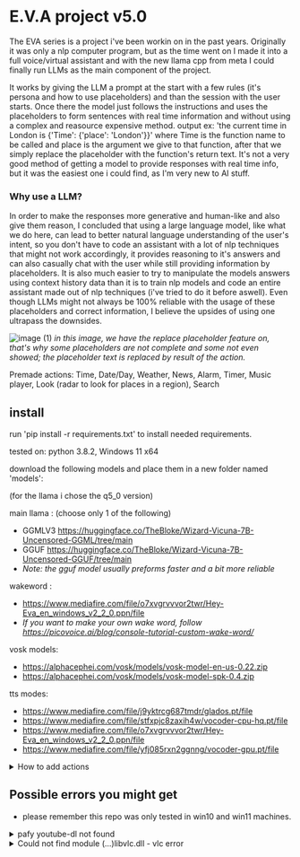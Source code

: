# E.V.A project v5.0
The EVA series is a project i've been workin on in the past years. Originally it was only a nlp computer program, but as the time went on I made it into a full voice/virtual assistant and with the new llama cpp from meta I could finally run LLMs as the main component of the project.

It works by giving the LLM a prompt at the start with a few rules (it's persona and how to use placeholders) and than the session with the user starts. Once there the model just follows the instructions and uses the placeholders to form sentences with real time information and without using a complex and reasource expensive method. output ex: 'the current time in London is {'Time': {'place': 'London'}}' where Time is the function name to be called and place is the argument we give to that function, after that we simply replace the placeholder with the function's return text. It's not a very good method of getting a model to provide responses with real time info, but it was the easiest one i could find, as I'm very new to AI stuff.

### Why use a LLM?
In order to make the responses more generative and human-like and also give them reason, I concluded that using a large language model, like what we do here, can lead to better natural language understanding of the user's intent, so you don't have to code an assistant with a lot of nlp techniques that might not work accordingly, it provides reasoning to it's answers and can also casually chat with the user while still providing information by placeholders. It is also much easier to try to manipulate the models answers using context history data than it is to train nlp models and code an entire assistant made out of nlp techniques (i've tried to do it before aswell).
Even though LLMs might not always be 100% reliable with the usage of these placeholders and correct information, I believe the upsides of using one ultrapass the downsides.

![image (1)](https://github.com/ecliipt/llm_eva/assets/137305099/0bb8dfc0-a87a-4317-b51f-cdf9c7bc3cf0)
*in this image, we have the replace placeholder feature on, that's why some placeholders are not complete and some not even showed; the placeholder text is replaced by result of the action.*

Premade actions: Time, Date/Day, Weather, News, Alarm, Timer, Music player, Look (radar to look for places in a region), Search

## install

run 'pip install -r requirements.txt' to install needed requirements.

tested on: python 3.8.2, Windows 11 x64

download the following models and place them in a new folder named 'models':

  (for the llama i chose the q5_0 version)

  main llama : (choose only 1 of the following) 
  - GGMLV3 https://huggingface.co/TheBloke/Wizard-Vicuna-7B-Uncensored-GGML/tree/main
  - GGUF https://huggingface.co/TheBloke/Wizard-Vicuna-7B-Uncensored-GGUF/tree/main
  - *Note: the gguf model usually preforms faster and a bit more reliable*
  
  wakeword   : 
  - https://www.mediafire.com/file/o7xvgrvvvor2twr/Hey-Eva_en_windows_v2_2_0.ppn/file
  - *If you want to make your own wake word, follow https://picovoice.ai/blog/console-tutorial-custom-wake-word/*
  
  vosk models:
  - https://alphacephei.com/vosk/models/vosk-model-en-us-0.22.zip
  - https://alphacephei.com/vosk/models/vosk-model-spk-0.4.zip
  
  tts modes:
  - https://www.mediafire.com/file/j9yktrcg687tmdr/glados.pt/file
  - https://www.mediafire.com/file/stfxpjc8zaxih4w/vocoder-cpu-hq.pt/file
  - https://www.mediafire.com/file/o7xvgrvvvor2twr/Hey-Eva_en_windows_v2_2_0.ppn/file
  - https://www.mediafire.com/file/yfj085rxn2ggnng/vocoder-gpu.pt/file

<details>
<summary>How to add actions</summary>
<br>
How to add actions:
  
- go to `data/prompt/examples` and add a new text file with an example of the usage of your function for the model to real. Keep it as short and simple as possible.
- go to `utils/task` and create a new python script with the name that you've set in your example's placeholder.
- in your new script, you are free to execute all the code you need, however a main function is required with all the arguments you've set on your example, so the program can call the action, and you must also return some text in that same function, to replace the placeholder with something. (please check already made action scripts for better understanding).
- there is no need to import your action script in the main script as it already does so auto.
- next, test if the model is able to use the placeholder accurately, if not so, try:
  - reducing the temperature at `data/model_card.json`.
  - make your example file more simple and clear.
  - try reducing your example length to as small as possible.
  - if none of the above work, you can always sacrifice another example you might not like as much ¯\_(ツ)_/¯  
</details>

## Possible errors you might get
* please remember this repo was only tested in win10 and win11 machines.

<details>
<summary>pafy youtube-dl not found</summary>
<br>
Error: "pafy: youtube-dl not found; you can use the internal backend by setting the environmental variable PAFY_BACKEND to "internal". It is not enabled by default because it is not as well maintained as the youtube-dl backend."

Solution:
- open pafy's "backend_youtube_dll.py" script at libs
- replace "import youtube_dl" with "import yt_dlp as youtube_dl"
- pip install youtube-dl
</details>
<details>
<summary>Could not find module (...)libvlc.dll - vlc error </summary>
<br>
Error: "Could not find module 'C:\Users\USERNAME\Desktop\eclipts-voice-assistant\libvlc.dll' (or one of its dependencies). Try using the full path with constructor syntax."

Solution:
- install the vlc program from https://www.videolan.org/
- in the installer, make sure to copy the destination folder path (ex: C:\Program Files\VideoLAN\VLC) and replace the default path in "os.add_dll_directory(r'C:\Program Files\VideoLAN\VLC')" at utils/task/Music.py with your path.
- NOTE: if your python is 64bits, your vlc must be 64bits aswell.
</details>
